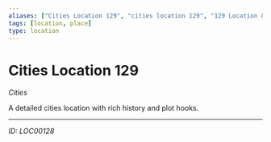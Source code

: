 ```yaml
---
aliases: ["Cities Location 129", "cities location 129", "129 Location Cities"]
tags: [location, place]
type: location
---
```


# Cities Location 129

*Cities*

A detailed cities location with rich history and plot hooks.

---
*ID: LOC00128*